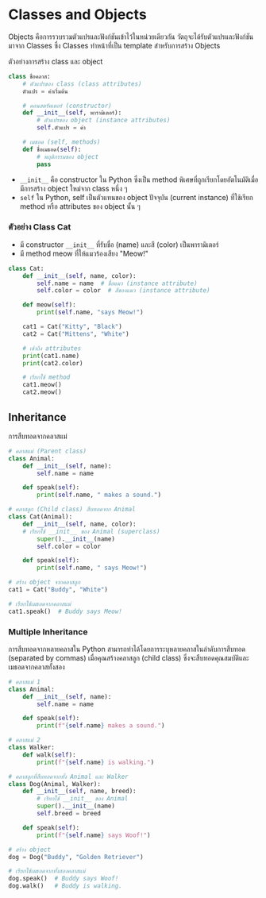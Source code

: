 # Classes and Objects

Objects คือการรวบรวมตัวแปรและฟังก์ชันเข้าไว้ในหน่วยเดียวกัน วัตถุจะได้รับตัวแปรและฟังก์ชันมาจาก Classes ซึ่ง Classes ทำหน้าที่เป็น template สำหรับการสร้าง Objects

<!--
Objects are an encapsulation of variables and functions into a single entity. Objects get their variables and functions from classes. Classes are essentially a template to create your objects.
Classs
 -->

ตัวอย่างการสร้าง class และ object

```py
class ชื่อคลาส:
    # ตัวแปรของ class (class attributes)
    ตัวแปร = ค่าเริ่มต้น

    # คอนสตรัคเตอร์ (constructor)
    def __init__(self, พารามิเตอร์):
        # ตัวแปรของ object (instance attributes)
        self.ตัวแปร = ค่า

    # เมธอด (self, methods)
    def ชื่อเมธอด(self):
        # พฤติกรรมของ object
        pass
```


- `__init__` คือ constructor ใน Python ซึ่งเป็น method พิเศษที่ถูกเรียกโดยอัตโนมัติเมื่อมีการสร้าง object ใหม่จาก class หนึ่ง ๆ
- `self` ใน Python, self เป็นตัวแทนของ object ปัจจุบัน (current instance) ที่ใช้เรียก method หรือ attributes ของ object นั้น ๆ


### ตัวอย่าง Class Cat

- มี constructor `__init__` ที่รับชื่อ (name) และสี (color) เป็นพารามิเตอร์
- มี method meow ที่ให้แมวร้องเสียง "Meow!"


```py linenums="1"
class Cat:
    def __init__(self, name, color):
        self.name = name  # ชื่อแมว (instance attribute)
        self.color = color  # สีของแมว (instance attribute)

    def meow(self):
        print(self.name, "says Meow!")

    cat1 = Cat("Kitty", "Black")
    cat2 = Cat("Mittens", "White")

    # เข้าถึง attributes
    print(cat1.name)
    print(cat2.color)

    # เรียกใช้ method
    cat1.meow()
    cat2.meow()
```


## Inheritance
 การสืบทอดจากคลาสแม่

```py linenums="1"
# คลาสแม่ (Parent class)
class Animal:
    def __init__(self, name):
        self.name = name

    def speak(self):
        print(self.name, " makes a sound.")

# คลาสลูก (Child class) สืบทอดจาก Animal
class Cat(Animal):
    def __init__(self, name, color):
    # เรียกใช้ __init__ ของ Animal (superclass)
        super().__init__(name)
        self.color = color

    def speak(self):
        print(self.name, " says Meow!")

# สร้าง object จากคลาสลูก
cat1 = Cat("Buddy", "White")

# เรียกใช้เมธอดจากคลาสแม่
cat1.speak()  # Buddy says Meow!
```

### Multiple Inheritance
การสืบทอดจากหลายคลาสใน Python สามารถทำได้โดยการระบุหลายคลาสในลำดับการสืบทอด (separated by commas) เมื่อคุณสร้างคลาสลูก (child class) ซึ่งจะสืบทอดคุณสมบัติและเมธอดจากคลาสทั้งสอง

```py linenums="1"
# คลาสแม่ 1
class Animal:
    def __init__(self, name):
        self.name = name

    def speak(self):
        print(f"{self.name} makes a sound.")

# คลาสแม่ 2
class Walker:
    def walk(self):
        print(f"{self.name} is walking.")

# คลาสลูกที่สืบทอดจากทั้ง Animal และ Walker
class Dog(Animal, Walker):
    def __init__(self, name, breed):
        # เรียกใช้ __init__ ของ Animal
        super().__init__(name)
        self.breed = breed

    def speak(self):
        print(f"{self.name} says Woof!")

# สร้าง object
dog = Dog("Buddy", "Golden Retriever")

# เรียกใช้เมธอดจากทั้งสองคลาสแม่
dog.speak()  # Buddy says Woof!
dog.walk()   # Buddy is walking.
```
